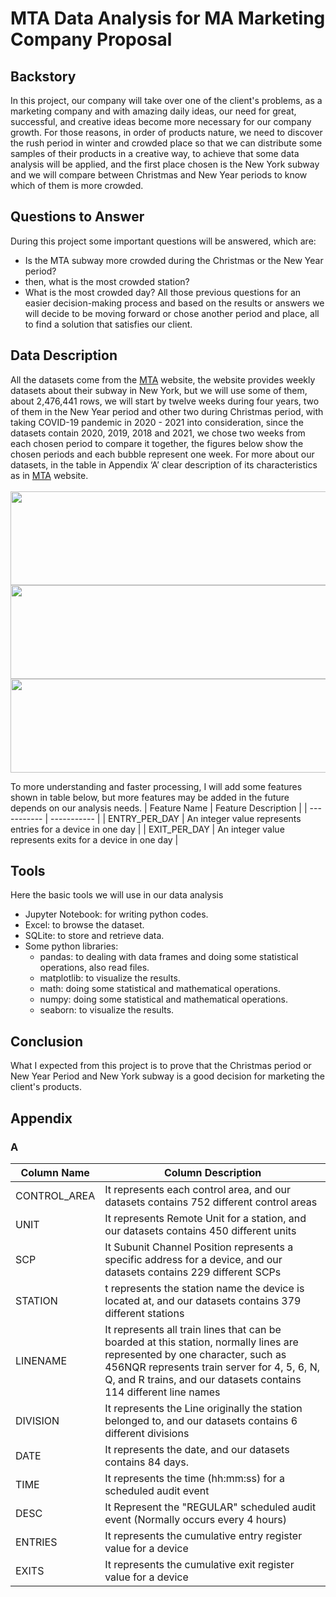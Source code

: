 # MTA Data Analysis for MA Marketing Company Proposal
## Backstory
In this project, our company will take over one of the client's problems, as a marketing company and with amazing daily ideas, our need for great, successful, and creative ideas become more necessary for our company growth.
For those reasons, in order of products nature, we need to discover the rush period in winter and crowded place so that we can distribute some samples of their products in a creative way, to achieve that some data analysis will be applied, and the first place chosen is the New York subway and we will compare between Christmas and New Year periods to know which of them is more crowded.
## Questions to Answer
During this project some important questions will be answered, which are:
- Is the MTA subway more crowded during the Christmas or the New Year period?
- then, what is the most crowded station?
- What is the most crowded day?
All those previous questions for an easier decision-making process and based on the results or answers we will decide to be moving forward or chose another period and place, all to find a solution that satisfies our client.
## Data Description
All the datasets come from the [MTA](http://web.mta.info/developers/turnstile.html) website, the website provides weekly datasets about their subway in New York, but we will use some of them, about 2,476,441 rows, we will start by twelve weeks during four years, two of them in the New Year period and other two during Christmas period, with taking COVID-19 pandemic in 2020 - 2021 into consideration, since the datasets contain 2020, 2019, 2018 and 2021, we chose two weeks from each chosen period to compare it together, the figures below show the chosen periods and each bubble represent one week.
For more about our datasets, in the table in Appendix ‘A’ clear description of its characteristics as in [MTA](http://web.mta.info/developers/resources/nyct/turnstile/ts_Field_Description.txt) website.<br/><br/>
<img src = 'https://github.com/shhdSU/MTA-Subway-Dataset-Analysis/blob/main/Images/Period1.png'  width="600" height="150" />
<br/>
<img src = 'https://github.com/shhdSU/MTA-Subway-Dataset-Analysis/blob/main/Images/Period2.png'  width="600" height="150" />
<br/>
<img src = 'https://github.com/shhdSU/MTA-Subway-Dataset-Analysis/blob/main/Images/Period2.png'  width="600" height="150" />

To more understanding and faster processing, I will add some features shown in table below, but more features may be added in the future depends on our analysis needs.
| Feature Name | Feature Description |
| ----------- | ----------- |
| ENTRY_PER_DAY | An integer value represents entries for a device in one day |
| EXIT_PER_DAY | An integer value represents exits for a device in one day |


## Tools
Here the basic tools we will use in our data analysis
- Jupyter Notebook: for writing python codes.
- Excel: to browse the dataset.
- SQLite: to store and retrieve data.
- Some python libraries:
  - pandas: to dealing with data frames and doing some statistical operations, also read files.
  - matplotlib: to visualize the results.
  - math: doing some statistical and mathematical operations.
  - numpy: doing some statistical and mathematical operations.
  - seaborn: to visualize the results.
  
## Conclusion
What I expected from this project is to prove that the Christmas period or New Year Period and New York subway is a good decision for marketing the client's products.

## Appendix
### A
| Column Name | Column Description |
| ----------- | ----------- |
| CONTROL_AREA | It represents each control area, and our datasets contains 752 different control areas |
| UNIT | It represents Remote Unit for a station, and our datasets contains 450 different units |
| SCP | It Subunit Channel Position represents a specific address for a device, and our datasets contains 229 different SCPs |
| STATION | t represents the station name the device is located at, and our datasets contains 379 different stations |
| LINENAME | It represents all train lines that can be boarded at this station, normally lines are represented by one character, such as 456NQR represents train server for 4, 5, 6, N, Q, and R trains, and our datasets contains 114 different line names |
| DIVISION | It represents the Line originally the station belonged to, and our datasets contains 6 different divisions |
| DATE | It represents the date, and our datasets contains 84 days. |
| TIME | It represents the time (hh:mm:ss) for a scheduled audit event|
| DESC | It Represent the "REGULAR" scheduled audit event (Normally occurs every 4 hours) |
| ENTRIES | It represents the cumulative entry register value for a device |
| EXITS | It represents the cumulative exit register value for a device |
